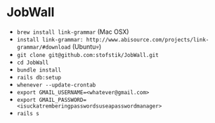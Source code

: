 # JobWall
- ```brew install link-grammar``` (Mac OSX)
- ```install link-grammar: http://www.abisource.com/projects/link-grammar/#download``` (Ubuntu💀)
- ```git clone git@github.com:stofstik/JobWall.git```
- ```cd JobWall```
- ```bundle install```
- ```rails db:setup```
- ```whenever --update-crontab```
- ```export GMAIL_USERNAME=<whatever@gmail.com>```
- ```export GMAIL_PASSWORD=<isuckatremberingpasswordsuseapasswordmanager>```
- ```rails s```
